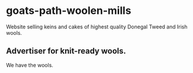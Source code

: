 # goats-path-woolen-mills
Website selling keins and cakes of highest quality Donegal Tweed and Irish wools.

## Advertiser for knit-ready wools.

We have the wools.